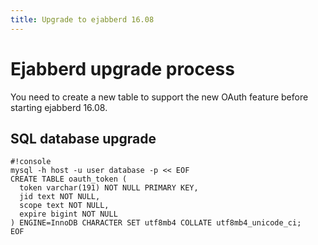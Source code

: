 ```yaml
---
title: Upgrade to ejabberd 16.08
---
```


# Ejabberd upgrade process

You need to create a new table to support the new OAuth feature
before starting ejabberd 16.08.

## SQL database upgrade

	#!console
	mysql -h host -u user database -p << EOF
	CREATE TABLE oauth_token (
	  token varchar(191) NOT NULL PRIMARY KEY,
	  jid text NOT NULL,
	  scope text NOT NULL,
	  expire bigint NOT NULL
	) ENGINE=InnoDB CHARACTER SET utf8mb4 COLLATE utf8mb4_unicode_ci;
	EOF
